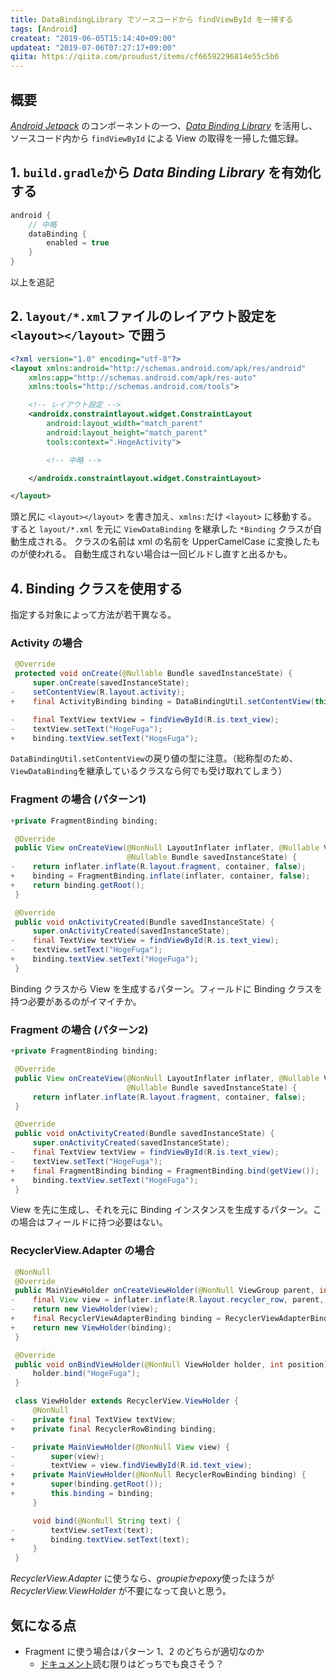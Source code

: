 ```yaml
---
title: DataBindingLibrary でソースコードから findViewById を一掃する
tags: [Android]
createat: "2019-06-05T15:14:40+09:00"
updateat: "2019-07-06T07:27:17+09:00"
qiita: https://qiita.com/proudust/items/cf66592296814e55c5b6
---
```


## 概要

[*Android Jetpack*](https://developer.android.com/topic/libraries/data-binding/?hl=JA) のコンポーネントの一つ、[*Data Binding Library*](https://developer.android.com/topic/libraries/data-binding/?hl=JA) を活用し、ソースコード内から `findViewById` による View の取得を一掃した備忘録。

## 1. `build.gradle`から *Data Binding Library* を有効化する

```gradle:app/build.gradle
android {
    // 中略
    dataBinding {
        enabled = true
    }
}
```

以上を追記

## 2. `layout/*.xml`ファイルのレイアウト設定を `<layout></layout>` で囲う

```xml:layout/*.xml
<?xml version="1.0" encoding="utf-8"?>
<layout xmlns:android="http://schemas.android.com/apk/res/android"
    xmlns:app="http://schemas.android.com/apk/res-auto"
    xmlns:tools="http://schemas.android.com/tools">

    <!-- レイアウト設定 -->
    <androidx.constraintlayout.widget.ConstraintLayout
        android:layout_width="match_parent"
        android:layout_height="match_parent"
        tools:context=".HogeActivity">

        <!-- 中略 -->

    </androidx.constraintlayout.widget.ConstraintLayout>

</layout>
```

頭と尻に `<layout></layout>` を書き加え、`xmlns:`だけ `<layout>` に移動する。
すると `layout/*.xml` を元に `ViewDataBinding` を継承した `*Binding` クラスが自動生成される。
クラスの名前は xml の名前を UpperCamelCase に変換したものが使われる。
自動生成されない場合は一回ビルドし直すと出るかも。

## 4. Binding クラスを使用する

指定する対象によって方法が若干異なる。

### Activity の場合

``` diff:Activity.java
 @Override
 protected void onCreate(@Nullable Bundle savedInstanceState) {
     super.onCreate(savedInstanceState);
-    setContentView(R.layout.activity);
+    final ActivityBinding binding = DataBindingUtil.setContentView(this, R.layout.activity);

-    final TextView textView = findViewById(R.is.text_view);
-    textView.setText("HogeFuga");
+    binding.textView.setText("HogeFuga");
```

`DataBindingUtil.setContentView`の戻り値の型に注意。（総称型のため、`ViewDataBinding`を継承しているクラスなら何でも受け取れてしまう）

### Fragment の場合 (パターン1)

``` diff:Fragment.java
+private FragmentBinding binding;

 @Override
 public View onCreateView(@NonNull LayoutInflater inflater, @Nullable ViewGroup container,
                          @Nullable Bundle savedInstanceState) {
-    return inflater.inflate(R.layout.fragment, container, false);
+    binding = FragmentBinding.inflate(inflater, container, false);
+    return binding.getRoot();
 }

 @Override
 public void onActivityCreated(Bundle savedInstanceState) {
     super.onActivityCreated(savedInstanceState);
-    final TextView textView = findViewById(R.is.text_view);
-    textView.setText("HogeFuga");
+    binding.textView.setText("HogeFuga");
 }
```

Binding クラスから View を生成するパターン。フィールドに Binding クラスを持つ必要があるのがイマイチか。

### Fragment の場合 (パターン2)

``` diff:Fragment.java
+private FragmentBinding binding;

 @Override
 public View onCreateView(@NonNull LayoutInflater inflater, @Nullable ViewGroup container,
                          @Nullable Bundle savedInstanceState) {
     return inflater.inflate(R.layout.fragment, container, false);
 }

 @Override
 public void onActivityCreated(Bundle savedInstanceState) {
     super.onActivityCreated(savedInstanceState);
-    final TextView textView = findViewById(R.is.text_view);
-    textView.setText("HogeFuga");
+    final FragmentBinding binding = FragmentBinding.bind(getView());
+    binding.textView.setText("HogeFuga");
 }
```

View を先に生成し、それを元に Binding インスタンスを生成するパターン。この場合はフィールドに持つ必要はない。

### RecyclerView.Adapter の場合

``` diff:RecyclerView.Adapter.java
 @NonNull
 @Override
 public MainViewHolder onCreateViewHolder(@NonNull ViewGroup parent, int viewType) {
-    final View view = inflater.inflate(R.layout.recycler_row, parent, false);
-    return new ViewHolder(view);
+    final RecyclerViewAdapterBinding binding = RecyclerViewAdapterBinding.inflate(inflater, parent, false);
+    return new ViewHolder(binding);
 }

 @Override
 public void onBindViewHolder(@NonNull ViewHolder holder, int position) {
     holder.bind("HogeFuga");
 }

 class ViewHolder extends RecyclerView.ViewHolder {
     @NonNull
-    private final TextView textView;
+    private final RecyclerRowBinding binding;

-    private MainViewHolder(@NonNull View view) {
-        super(view);
-        textView = view.findViewById(R.id.text_view);
+    private MainViewHolder(@NonNull RecyclerRowBinding binding) {
+        super(binding.getRoot());
+        this.binding = binding;
     }

     void bind(@NonNull String text) {
-        textView.setText(text);
+        binding.textView.setText(text);
     }
 }
```

*RecyclerView.Adapter* に使うなら、*groupie*か*epoxy*使ったほうが *RecyclerView.ViewHolder* が不要になって良いと思う。

## 気になる点

- Fragment に使う場合はパターン 1、2 のどちらが適切なのか
  - [ドキュメント](https://developer.android.com/topic/libraries/data-binding/generated-binding.html?hl=JA)読む限りはどっちでも良さそう？
